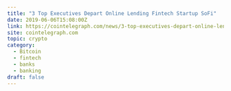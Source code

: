 ```yaml
---
title: "3 Top Executives Depart Online Lending Fintech Startup SoFi"
date: 2019-06-06T15:08:00Z
link: https://cointelegraph.com/news/3-top-executives-depart-online-lending-fintech-startup-sofi?utm_medium=RSS&utm_source=hune
site: cointelegraph.com
topic: crypto
category:
  - Bitcoin
  - fintech
  - banks
  - banking
draft: false
---
```

